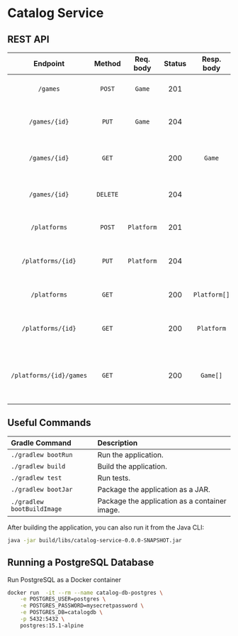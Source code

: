 # Catalog Service

## REST API

|        Endpoint	        |  Method  | Req. body  | Status |  Resp. body  | Description    		                                    |
|:-----------------------:|:--------:|:----------:|:------:|:------------:|:-----------------------------------------------------|
|        `/games`         |  `POST`  |   `Game`   |  201   |              | Add a new game to the catalog                        |
|      `/games/{id}`      |  `PUT`   |   `Game`   |  204   |              | Update the game with the given `{id}`                |
|      `/games/{id}`      |  `GET`   |            |  200   |    `Game`    | Get the game with the given `{id}`                   |
|      `/games/{id}`      | `DELETE` |            |  204   |              | Delete the game with the given `{id}`                |
|      `/platforms`       |  `POST`  | `Platform` |  201   |              | Add a new platform to the catalog                    |
|    `/platforms/{id}`    |  `PUT`   | `Platform` |  204   |              | Update the platform with the given `{id}`            |
|      `/platforms`       |  `GET`   |            |  200   | `Platform[]` | Get all platforms in the catalog                     |
|    `/platforms/{id}`    |  `GET`   |            |  200   |  `Platform`  | Get the platform with the given `{id}`               |
| `/platforms/{id}/games` |  `GET`   |            |  200   |   `Game[]`   | Get all games for the platform with the given `{id}` |

## Useful Commands

| Gradle Command	            | Description                                   |
|:---------------------------|:----------------------------------------------|
| `./gradlew bootRun`        | Run the application.                          |
| `./gradlew build`          | Build the application.                        |
| `./gradlew test`           | Run tests.                                    |
| `./gradlew bootJar`        | Package the application as a JAR.             |
| `./gradlew bootBuildImage` | Package the application as a container image. |

After building the application, you can also run it from the Java CLI:

```bash
java -jar build/libs/catalog-service-0.0.0-SNAPSHOT.jar
```

## Running a PostgreSQL Database

Run PostgreSQL as a Docker container

```bash
docker run  -it --rm --name catalog-db-postgres \
    -e POSTGRES_USER=postgres \
    -e POSTGRES_PASSWORD=mysecretpassword \
    -e POSTGRES_DB=catalogdb \
    -p 5432:5432 \
    postgres:15.1-alpine
```
